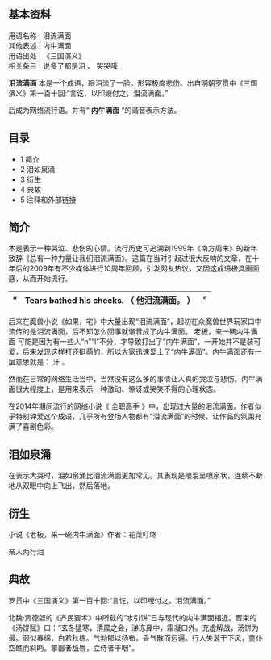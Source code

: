 **基本资料**  
---  
用语名称  |  泪流满面   
其他表述  |  内牛满面   
用语出处  |  《三国演义》   
相关条目  |  说多了都是泪  、  哭哭哦   
  
**泪流满面** 本是一个成语，眼泪流了一脸。形容极度悲伤。出自明朝罗贯中《三国演义》第一百十回:“言讫，以印绶付之，泪流满面。”

后成为网络流行语。并有“ **内牛满面** ”的谐音表示方法。

##  目录

  * 1  简介 
  * 2  泪如泉涌 
  * 3  衍生 
  * 4  典故 
  * 5  注释和外部链接 

##  简介

本是表示一种哭泣、悲伤的心情。流行历史可追溯到1999年《南方周末》的新年致辞《总有一种力量让我们泪流满面》。这篇在当时引起过很大反响的文章，在十年后的2009年有不少媒体进行10周年回顾，引发网友热议，又因这成语极具画面感，从而开始流行。

“  |  Tears bathed his cheeks.  （  他泪流满面。  ）  |  ”   
---|---|---  
  
后来在魔兽小说《如果，宅》中大量出现“泪流满面”，起初在众魔兽世界玩家口中流传的是泪流满面，后不知怎么回事就谐音成了内牛满面。  老板，来一碗内牛满面
可能是因为有一些人“n”“l”不分，才导致打出了“内牛满面”，一开始并不是装可爱，后来发现这样打还挺萌的，所以大家迅速爱上了“内牛满面”。内牛满面还有一层意思就是：
汗  。

然而在日常的网络生活当中，当然没有这么多的事情让人真的哭泣与悲伤。内牛满面很大程度上，是用来表示一种激动、惊讶或哭笑不得的心理状态。

在2014年期间流行的网络小说《  全职高手
》中，出现过大量的泪流满面。作者似乎特别钟爱这个成语，几乎所有登场人物都有“泪流满面”的时候，让作品的氛围充满了喜剧色彩。

##  泪如泉涌

在表示大哭时，泪如泉涌比泪流满面更加常见。其表现是眼泪呈喷泉状，连续不断地从双眼中向上飞出，然后落地。

##  衍生

小说《老板，来一碗内牛满面》作者：花菜叮咚

亲人两行泪

##  典故

罗贯中《三国演义》第一百十回:“言讫，以印绶付之，泪流满面。”

北魏·贾德勰的《齐民要术》中所载的“水引饼”已与现代的内牛满面相近。晋束的《汤饼赋》曰：“玄冬猛寒，清晨之会，涕冻鼻中，霜凝口外。充虚解战，汤饼为最。弱似春绵，白若秋练。气勃郁以扬布，香气散而远遍。行人失涎于下风，童仆空瞧而斜眄。擎器者舐唇，立侍者干咽”。